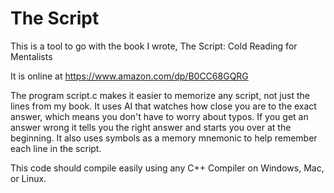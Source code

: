 # The Script

This is a tool to go with the book I wrote, The Script: Cold Reading for Mentalists

It is online at
https://www.amazon.com/dp/B0CC68GQRG

The program script.c makes it easier to memorize any script, not just the lines from my book.  It uses AI that watches how close you are to the exact answer, which means you don't have to worry about typos.  If you get an answer wrong it tells you the right answer and starts you over at the beginning. It also uses symbols as a memory mnemonic to help remember each line in the script.

This code should compile easily using any C++ Compiler on Windows, Mac, or Linux.
